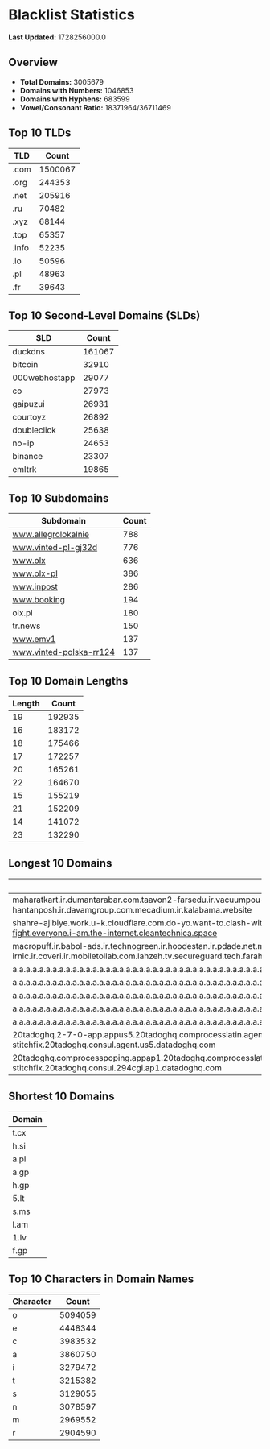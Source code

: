 # Blacklist Statistics

**Last Updated:** 1728256000.0

## Overview
- **Total Domains:** 3005679
- **Domains with Numbers:** 1046853
- **Domains with Hyphens:** 683599
- **Vowel/Consonant Ratio:** 18371964/36711469

## Top 10 TLDs
| TLD | Count |
| --- | ----- |
| .com | 1500067 |
| .org | 244353 |
| .net | 205916 |
| .ru | 70482 |
| .xyz | 68144 |
| .top | 65357 |
| .info | 52235 |
| .io | 50596 |
| .pl | 48963 |
| .fr | 39643 |

## Top 10 Second-Level Domains (SLDs)
| SLD | Count |
| --- | ----- |
| duckdns | 161067 |
| bitcoin | 32910 |
| 000webhostapp | 29077 |
| co | 27973 |
| gaipuzui | 26931 |
| courtoyz | 26892 |
| doubleclick | 25638 |
| no-ip | 24653 |
| binance | 23307 |
| emltrk | 19865 |

## Top 10 Subdomains
| Subdomain | Count |
| --------- | ----- |
| www.allegrolokalnie | 788 |
| www.vinted-pl-gj32d | 776 |
| www.olx | 636 |
| www.olx-pl | 386 |
| www.inpost | 286 |
| www.booking | 194 |
| olx.pl | 180 |
| tr.news | 150 |
| www.emv1 | 137 |
| www.vinted-polska-rr124 | 137 |

## Top 10 Domain Lengths
| Length | Count |
| ------ | ----- |
| 19 | 192935 |
| 16 | 183172 |
| 18 | 175466 |
| 17 | 172257 |
| 20 | 165261 |
| 22 | 164670 |
| 15 | 155219 |
| 21 | 152209 |
| 14 | 141072 |
| 23 | 132290 |

## Longest 10 Domains
| Domain |
| ------ |
| maharatkart.ir.dumantarabar.com.taavon2-farsedu.ir.vacuumpou-ya.com.helikala.com.souli.ir.variz.me.javaherha.ir.mmpars-vnd.com.medisib.com.ojan.org.myheaven.ir.khanehma-hak.ir.wagg-on-ads.com.bor-hantanposh.ir.davamgroup.com.mecadium.ir.kalabama.website |
| shahre-ajibiye.work.u-k.cloudflare.com.do-yo.want-to.clash-with.this.www.microsoft.com.there-is-no.dlate-fine.google.comwww.dynu.com.count-with-me.cyou.com.now-sudo.rm-rf.ddns.net.we-are-here.again-to-fight.everyone.i-am.the-internet.cleantechnica.space |
| macropuff.ir.babol-ads.ir.technogreen.ir.hoodestan.ir.pdade.net.maharatamoozi.ir.biores.ir.pbmarket.ir.shop-kala.ir.ayeroon.ir.kimia-choob.com.ov104-irnic.ir.coveri.ir.mobiletollab.com.lahzeh.tv.secureguard.tech.farahadaf.ir.yejadige.ir.tehraanvila.shop |
| a.a.a.a.a.a.a.a.a.a.a.a.a.a.a.a.a.a.a.a.a.a.a.a.a.a.a.a.a.a.a.a.a.a.a.a.a.a.a.a.a.a.a.a.a.a.a.a.a.a.a.a.a.a.a.a.a.a.a.a.a.a.a.a.a.a.a.a.a.a.a.a.a.a.a.a.a.a.a.a.a.a.a.a.a.a.a.a.a.a.a.a.a.a.a.a.a.a.a.a.a.a.a.a.a.a.a.a.a.a.a.a.a.a.a.a.a.a.a.myniceposts.com |
| a.a.a.a.a.a.a.a.a.a.a.a.a.a.a.a.a.a.a.a.a.a.a.a.a.a.a.a.a.a.a.a.a.a.a.a.a.a.a.a.a.a.a.a.a.a.a.a.a.a.a.a.a.a.a.a.a.a.a.a.a.a.a.a.a.a.a.a.a.a.a.a.a.a.a.a.a.a.a.a.a.a.a.a.a.a.a.a.a.a.a.a.a.a.a.a.a.a.a.a.a.a.a.a.a.a.a.a.a.a.a.a.a.a.a.a.a.a.myniceposts.com |
| a.a.a.a.a.a.a.a.a.a.a.a.a.a.a.a.a.a.a.a.a.a.a.a.a.a.a.a.a.a.a.a.a.a.a.a.a.a.a.a.a.a.a.a.a.a.a.a.a.a.a.a.a.a.a.a.a.a.a.a.a.a.a.a.a.a.a.a.a.a.a.a.a.a.a.a.a.a.a.a.a.a.a.a.a.a.a.a.a.a.a.a.a.a.a.a.a.a.a.a.a.a.a.a.a.a.a.a.a.a.a.a.a.a.a.a.a.myniceposts.com |
| a.a.a.a.a.a.a.a.a.a.a.a.a.a.a.a.a.a.a.a.a.a.a.a.a.a.a.a.a.a.a.a.a.a.a.a.a.a.a.a.a.a.a.a.a.a.a.a.a.a.a.a.a.a.a.a.a.a.a.a.a.a.a.a.a.a.a.a.a.a.a.a.a.a.a.a.a.a.a.a.a.a.a.a.a.a.a.a.a.a.a.a.a.a.a.a.a.a.a.a.a.a.a.a.a.a.a.a.a.a.a.a.a.a.a.a.myniceposts.com |
| a.a.a.a.a.a.a.a.a.a.a.a.a.a.a.a.a.a.a.a.a.a.a.a.a.a.a.a.a.a.a.a.a.a.a.a.a.a.a.a.a.a.a.a.a.a.a.a.a.a.a.a.a.a.a.a.a.a.a.a.a.a.a.a.a.a.a.a.a.a.a.a.a.a.a.a.a.a.a.a.a.a.a.a.a.a.a.a.a.a.a.a.a.a.a.a.a.a.a.a.a.a.a.a.a.a.a.a.a.a.a.a.a.a.a.myniceposts.com |
| 20tadoghq.2-7-0-app.appus5.20tadoghq.comprocesslatin.agent.us5.20tadoghq.0-13-9-app.us5.20tadoghq.usage-comprocessbeta-buckyip-ranges.us5.20tadoghq.helm-20tadoghq-iress.20tadoghq.helm-20tadoghq-stitchfix.20tadoghq.consul.agent.us5.datadoghq.com |
| 20tadoghq.comprocesspoping.appap1.20tadoghq.comprocesslatin.294cgi.ap1.20tadoghq.0-13-9-app.ap1.20tadoghq.usage-comprocesseseta-urls.ap1.20tadoghq.helm-20tadoghq-iress.20tadoghq.helm-20tadoghq-stitchfix.20tadoghq.consul.294cgi.ap1.datadoghq.com |

## Shortest 10 Domains
| Domain |
| ------ |
| t.cx |
| h.si |
| a.pl |
| a.gp |
| h.gp |
| 5.lt |
| s.ms |
| l.am |
| 1.lv |
| f.gp |

## Top 10 Characters in Domain Names
| Character | Count |
| --------- | ----- |
| o | 5094059 |
| e | 4448344 |
| c | 3983532 |
| a | 3860750 |
| i | 3279472 |
| t | 3215382 |
| s | 3129055 |
| n | 3078597 |
| m | 2969552 |
| r | 2904590 |
